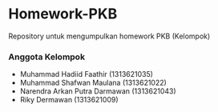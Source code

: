 # Homework-PKB

Repository untuk mengumpulkan homework PKB (Kelompok)

### Anggota Kelompok

- Muhammad Hadiid Faathir (1313621035)
- Muhammad Shafwan Maulana (1313621022)
- Narendra Arkan Putra Darmawan (1313621043)
- Riky Dermawan (1313621009)

